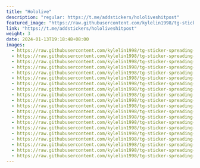 ```yaml
---
title: "Hololive"
description: "regular: https://t.me/addstickers/hololiveshitpost"
featured_image: "https://raw.githubusercontent.com/kylelin1998/tg-sticker-spreading-worldwide-images/main/img/76e5a95c-3403-4e10-bd17-f180c0ce6798.jpg"
link: "https://t.me/addstickers/hololiveshitpost"
weight: 3
date: 2024-01-13T19:18:48+08:00
images:
  - https://raw.githubusercontent.com/kylelin1998/tg-sticker-spreading-worldwide-images/main/img/76e5a95c-3403-4e10-bd17-f180c0ce6798.jpg
  - https://raw.githubusercontent.com/kylelin1998/tg-sticker-spreading-worldwide-images/main/img/899c06f2-450f-45c5-adf8-a7d944d79c81.jpg
  - https://raw.githubusercontent.com/kylelin1998/tg-sticker-spreading-worldwide-images/main/img/b19851d4-7c97-4311-95e3-7553473c23a2.jpg
  - https://raw.githubusercontent.com/kylelin1998/tg-sticker-spreading-worldwide-images/main/img/6f60889f-3cba-4d60-967d-6037128cfafd.jpg
  - https://raw.githubusercontent.com/kylelin1998/tg-sticker-spreading-worldwide-images/main/img/a3963e74-379b-4f5e-a3c2-11840e829f56.jpg
  - https://raw.githubusercontent.com/kylelin1998/tg-sticker-spreading-worldwide-images/main/img/5a5bed01-7623-4f38-92f4-492abb7262eb.jpg
  - https://raw.githubusercontent.com/kylelin1998/tg-sticker-spreading-worldwide-images/main/img/d8e04af5-f9a7-438e-87b7-584ddd02b880.jpg
  - https://raw.githubusercontent.com/kylelin1998/tg-sticker-spreading-worldwide-images/main/img/b1809ad2-f3a4-45d3-abcd-12c063012ee7.jpg
  - https://raw.githubusercontent.com/kylelin1998/tg-sticker-spreading-worldwide-images/main/img/a04de97d-74cf-4210-a271-afea422a1d80.jpg
  - https://raw.githubusercontent.com/kylelin1998/tg-sticker-spreading-worldwide-images/main/img/a2c2a93d-966e-4166-a612-3da7cb9036e8.jpg
  - https://raw.githubusercontent.com/kylelin1998/tg-sticker-spreading-worldwide-images/main/img/8eb17b75-11b6-451c-8e6d-c2d8bc12d223.jpg
  - https://raw.githubusercontent.com/kylelin1998/tg-sticker-spreading-worldwide-images/main/img/dd029009-762f-4c93-96a7-9a1ca20c8a1c.jpg
  - https://raw.githubusercontent.com/kylelin1998/tg-sticker-spreading-worldwide-images/main/img/a8206e51-9305-4077-a718-a71638135f61.jpg
  - https://raw.githubusercontent.com/kylelin1998/tg-sticker-spreading-worldwide-images/main/img/382c64a7-f0f2-41a7-805e-582fd7708659.jpg
  - https://raw.githubusercontent.com/kylelin1998/tg-sticker-spreading-worldwide-images/main/img/3ddb0ada-092b-4f3d-b40a-b8bd95601a6e.jpg
  - https://raw.githubusercontent.com/kylelin1998/tg-sticker-spreading-worldwide-images/main/img/af7c3b1d-46b7-491b-af85-856d94bb2264.jpg
  - https://raw.githubusercontent.com/kylelin1998/tg-sticker-spreading-worldwide-images/main/img/9cfb32b1-5479-4919-b651-154eda0fe1e8.jpg
  - https://raw.githubusercontent.com/kylelin1998/tg-sticker-spreading-worldwide-images/main/img/2dfef23f-4800-4bb7-a626-58d2feb9c31f.jpg
  - https://raw.githubusercontent.com/kylelin1998/tg-sticker-spreading-worldwide-images/main/img/d11a6bd8-883b-4b3f-b434-5d431f80c1a3.jpg
  - https://raw.githubusercontent.com/kylelin1998/tg-sticker-spreading-worldwide-images/main/img/492ebca6-c21a-4a68-a07d-b41b208745b7.jpg
---
```

